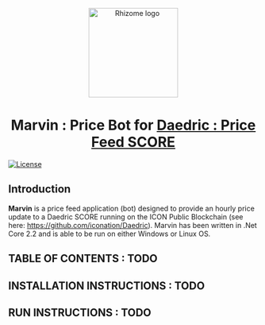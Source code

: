 <p align="center">
  <img 
    src="https://avatars1.githubusercontent.com/u/53635700?s=400&v=4" 
    width="180px"
    alt="Rhizome logo">
</p>

<h1 align="center">Marvin : Price Bot for <a href="https://github.com/iconation/Daedric" />Daedric : Price Feed SCORE </a> </h1>

[![License](https://img.shields.io/badge/License-Apache%202.0-blue.svg)](https://opensource.org/licenses/Apache-2.0)

## Introduction

**Marvin** is a price feed application (bot) designed to provide an hourly price update to a Daedric SCORE running on the ICON Public Blockchain (see here: https://github.com/iconation/Daedric). Marvin has been written in .Net Core 2.2 and is able to be run on either Windows or Linux OS.


## TABLE OF CONTENTS : TODO

## INSTALLATION INSTRUCTIONS : TODO

## RUN INSTRUCTIONS : TODO

